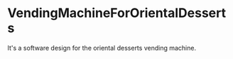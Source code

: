 # VendingMachineForOrientalDesserts
It's a software design for the oriental desserts vending machine.
